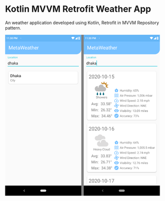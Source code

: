 # Kotlin MVVM Retrofit Weather App

An weather application developed using Kotlin, Retrofit in MVVM Repository pattern.

![Screenshot](screenshot.png)